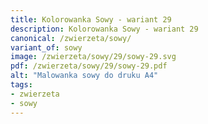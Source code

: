 ```yaml
---
title: Kolorowanka Sowy - wariant 29
description: Kolorowanka Sowy - wariant 29
canonical: /zwierzeta/sowy/
variant_of: sowy
image: /zwierzeta/sowy/29/sowy-29.svg
pdf: /zwierzeta/sowy/29/sowy-29.pdf
alt: "Malowanka sowy do druku A4"
tags:
- zwierzeta
- sowy
---
```

